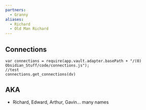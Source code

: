 ```yaml
---
partners:
  - Granny
aliases:
  - Richard
  - Old Man Richard
---
```

## Connections

```dataviewjs
var connections = require(app.vault.adapter.basePath + "/(0) Obsidian_Stuff/code/connections.js");
//test
connections.get_connections(dv)
```

## AKA
- Richard, Edward, Arthur, Gavin... many names
